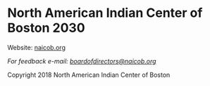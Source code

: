 # North American Indian Center of Boston 2030

Website: [naicob.org](http://www.naicob.org)

_For feedback e-mail: [boardofdirectors@naicob.org](mailto:boardofdirectors@naicob.org)_

Copyright 2018 North American Indian Center of Boston

